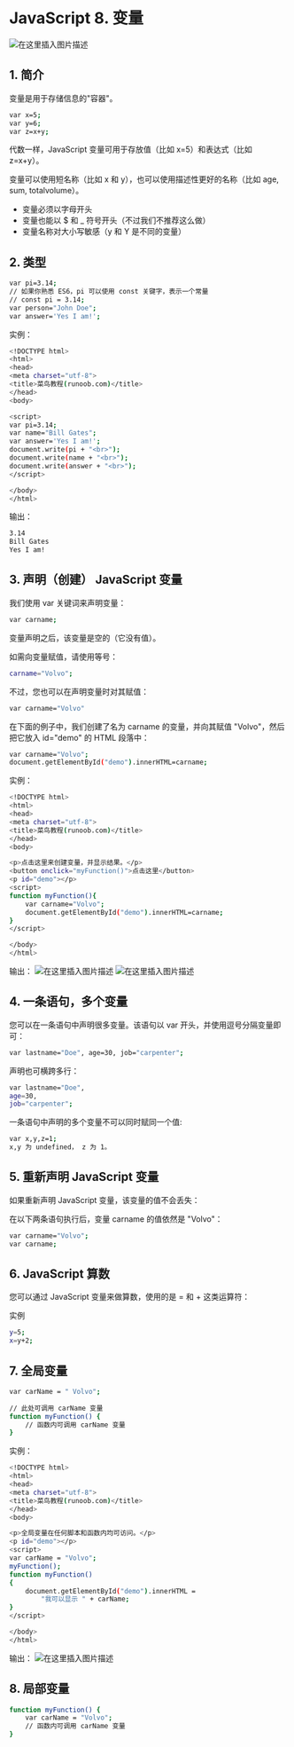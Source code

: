 #  JavaScript 8. 变量


![在这里插入图片描述](https://i-blog.csdnimg.cn/blog_migrate/8bc8a39ad980a2c8f2853a4f95c4d7ff.png)



##  1. 简介

变量是用于存储信息的"容器"。

```bash
var x=5;
var y=6;
var z=x+y;
```
代数一样，JavaScript 变量可用于存放值（比如 x=5）和表达式（比如 z=x+y）。

变量可以使用短名称（比如 x 和 y），也可以使用描述性更好的名称（比如 age, sum, totalvolume）。

 - 变量必须以字母开头
 - 变量也能以 $ 和 _ 符号开头（不过我们不推荐这么做）
 - 变量名称对大小写敏感（y 和 Y 是不同的变量）


##  2. 类型

```bash
var pi=3.14;  
// 如果你熟悉 ES6，pi 可以使用 const 关键字，表示一个常量
// const pi = 3.14;
var person="John Doe";
var answer='Yes I am!';
```
实例：

```bash
<!DOCTYPE html>
<html>
<head> 
<meta charset="utf-8"> 
<title>菜鸟教程(runoob.com)</title> 
</head>
<body>

<script>
var pi=3.14;
var name="Bill Gates";
var answer='Yes I am!';
document.write(pi + "<br>");
document.write(name + "<br>");
document.write(answer + "<br>");
</script>

</body>
</html>
```
输出：

```bash
3.14
Bill Gates
Yes I am!
```
##  3. 声明（创建） JavaScript 变量
我们使用 var 关键词来声明变量：

```bash
var carname;
```

变量声明之后，该变量是空的（它没有值）。

如需向变量赋值，请使用等号：

```bash
carname="Volvo";
```

不过，您也可以在声明变量时对其赋值：

```bash
var carname="Volvo"
```
在下面的例子中，我们创建了名为 carname 的变量，并向其赋值 "Volvo"，然后把它放入 id="demo" 的 HTML 段落中：
```bash
var carname="Volvo";
document.getElementById("demo").innerHTML=carname;
```
实例：

```bash
<!DOCTYPE html>
<html>
<head> 
<meta charset="utf-8"> 
<title>菜鸟教程(runoob.com)</title> 
</head>
<body>

<p>点击这里来创建变量，并显示结果。</p>
<button onclick="myFunction()">点击这里</button>
<p id="demo"></p>
<script>
function myFunction(){
	var carname="Volvo";
	document.getElementById("demo").innerHTML=carname;
}
</script>

</body>
</html>
```
输出：
![在这里插入图片描述](https://i-blog.csdnimg.cn/blog_migrate/185a7d20287ef314b48681fd82b7d563.png)
![在这里插入图片描述](https://i-blog.csdnimg.cn/blog_migrate/029f3659ef6cf133c691acb7cbc9c5fd.png)

##  4. 一条语句，多个变量
您可以在一条语句中声明很多变量。该语句以 var 开头，并使用逗号分隔变量即可：

```bash
var lastname="Doe", age=30, job="carpenter";
```

声明也可横跨多行：

```bash
var lastname="Doe",
age=30,
job="carpenter";
```

一条语句中声明的多个变量不可以同时赋同一个值:

```bash
var x,y,z=1;
x,y 为 undefined， z 为 1。
```

##  5. 重新声明 JavaScript 变量
如果重新声明 JavaScript 变量，该变量的值不会丢失：

在以下两条语句执行后，变量 carname 的值依然是 "Volvo"：

```bash
var carname="Volvo";
var carname;
```

##  6. JavaScript 算数
您可以通过 JavaScript 变量来做算数，使用的是 = 和 + 这类运算符：

实例

```bash
y=5;
x=y+2;
```
##  7. 全局变量

```bash
var carName = " Volvo";
 
// 此处可调用 carName 变量
function myFunction() {
    // 函数内可调用 carName 变量
}
```
实例：

```bash
<!DOCTYPE html>
<html>
<head> 
<meta charset="utf-8"> 
<title>菜鸟教程(runoob.com)</title> 
</head>
<body>

<p>全局变量在任何脚本和函数内均可访问。</p>
<p id="demo"></p>
<script>
var carName = "Volvo";
myFunction();
function myFunction() 
{
    document.getElementById("demo").innerHTML =
		"我可以显示 " + carName;
}
</script>

</body>
</html>
```
输出：
![在这里插入图片描述](https://i-blog.csdnimg.cn/blog_migrate/cf7ff95453e18a180a7d2db64b72a682.png)
##  8. 局部变量

```bash
function myFunction() {
    var carName = "Volvo";
    // 函数内可调用 carName 变量
}
```


